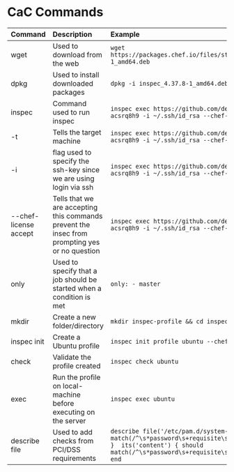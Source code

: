 # CaC Commands

|Command|Description|Example|
|:----|:---|:----|
|wget|Used to download from the web|```wget https://packages.chef.io/files/stable/inspec/4.37.8/ubuntu/18.04/inspec_4.37.8-1_amd64.deb```|
|dpkg|Used to install downloaded packages|```dpkg -i inspec_4.37.8-1_amd64.deb```|
|inspec|Command used to run inspec|```inspec exec https://github.com/dev-sec/linux-baseline -t ssh://root@prod-acsrq8h9 -i ~/.ssh/id_rsa --chef-license accept```|
|-t|Tells the target machine|```inspec exec https://github.com/dev-sec/linux-baseline -t ssh://root@prod-acsrq8h9 -i ~/.ssh/id_rsa --chef-license accept```|
|-i|flag used to specify the ssh-key since we are using login via ssh|```inspec exec https://github.com/dev-sec/linux-baseline -t ssh://root@prod-acsrq8h9 -i ~/.ssh/id_rsa --chef-license accept```|
|--chef-license accept|Tells that we are accepting this commands prevent the insec from prompting yes or no question|```inspec exec https://github.com/dev-sec/linux-baseline -t ssh://root@prod-acsrq8h9 -i ~/.ssh/id_rsa --chef-license accept```|
|only|Used to specify that a job should be started when a condition is met|```only: - master```|
|mkdir|Create a new folder/directory|```mkdir inspec-profile && cd inspec-profile```
|inspec init|Create a Ubuntu profile|```inspec init profile ubuntu --chef-license accept```|
|check|Validate the profile created|```inspec check ubuntu```|
|exec|Run the profile on local-machine before executing on the server|```inspec exec ubuntu```|
|describe file|Used to add checks from PCI/DSS requirements|```describe file('/etc/pam.d/system-auth') do    its('content') { should match(/^\s*password\s+requisite\s+pam_pwquality\.so\s+(\S+\s+)*try_first_pass/) }  its('content') { should match(/^\s*password\s+requisite\s+pam_pwquality\.so\s+(\S+\s+)*retry=[3210]/)} end```|
